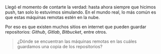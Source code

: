 Llegó el momento de contarte la verdad: hasta ahora siempre que hicimos push, tan solo lo estuvimos simulando. En el mundo real, lo más común es que estas máquinas remotas estén en la nube.

Por eso es que existen muchos sitios en internet que pueden guardar repositorios: _Github_, _Gitlab_, _Bitbucket_, entre otros. 

> ¿Dónde se encuentran las máquinas remotas en las cuáles guardamos una copia de los repositorios?